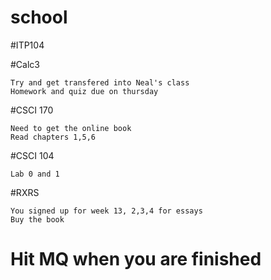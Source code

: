 # school

#ITP104

#Calc3
	
	Try and get transfered into Neal's class
	Homework and quiz due on thursday 

#CSCI 170 
	
	Need to get the online book 
	Read chapters 1,5,6

#CSCI 104

	Lab 0 and 1
		


	
#RXRS

	
	You signed up for week 13, 2,3,4 for essays
	Buy the book

# Hit MQ when you are finished
